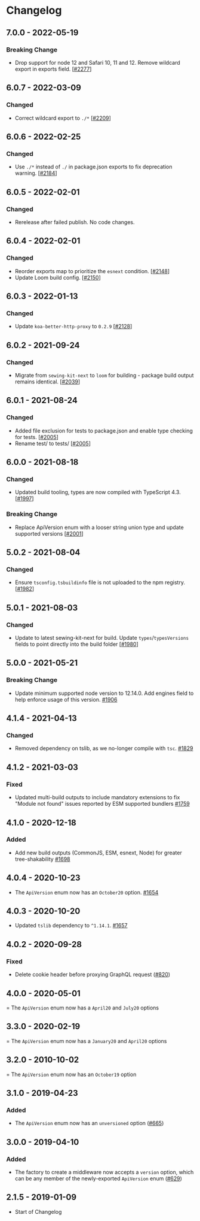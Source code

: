 # Changelog

## 7.0.0 - 2022-05-19

### Breaking Change

- Drop support for node 12 and Safari 10, 11 and 12. Remove wildcard export in exports field. [[#2277](https://github.com/Shopify/quilt/pull/2277)]

## 6.0.7 - 2022-03-09

### Changed

- Correct wildcard export to `./*` [[#2209](https://github.com/Shopify/quilt/pull/2209)]

## 6.0.6 - 2022-02-25

### Changed

- Use `./*` instead of `./` in package.json exports to fix deprecation warning. [[#2184](https://github.com/Shopify/quilt/pull/2184)]

## 6.0.5 - 2022-02-01

### Changed

- Rerelease after failed publish. No code changes.

## 6.0.4 - 2022-02-01

### Changed

- Reorder exports map to prioritize the `esnext` condition. [[#2148](https://github.com/Shopify/quilt/pull/2148)]
- Update Loom build config. [[#2150](https://github.com/Shopify/quilt/pull/2150)]

## 6.0.3 - 2022-01-13

### Changed

- Update `koa-better-http-proxy` to `0.2.9` [[#2128](https://github.com/Shopify/quilt/pull/2128)]

## 6.0.2 - 2021-09-24

### Changed

- Migrate from `sewing-kit-next` to `loom` for building - package build output remains identical. [[#2039](https://github.com/Shopify/quilt/pull/2039)]

## 6.0.1 - 2021-08-24

### Changed

- Added file exclusion for tests to package.json and enable type checking for tests. [[#2005](https://github.com/Shopify/quilt/pull/2005)]
- Rename test/ to tests/ [[#2005](https://github.com/Shopify/quilt/pull/2005)]

## 6.0.0 - 2021-08-18

### Changed

- Updated build tooling, types are now compiled with TypeScript 4.3. [[#1997](https://github.com/Shopify/quilt/pull/1997)]

### Breaking Change

- Replace ApiVersion enum with a looser string union type and update supported versions [[#2001](https://github.com/Shopify/quilt/pull/2001)]

## 5.0.2 - 2021-08-04

### Changed

- Ensure `tsconfig.tsbuildinfo` file is not uploaded to the npm registry. [[#1982](https://github.com/Shopify/quilt/pull/1982)]

## 5.0.1 - 2021-08-03

### Changed

- Update to latest sewing-kit-next for build. Update `types`/`typesVersions` fields to point directly into the build folder [[#1980](https://github.com/Shopify/quilt/pull/1980)]

## 5.0.0 - 2021-05-21

### Breaking Change

- Update minimum supported node version to 12.14.0. Add engines field to help enforce usage of this version. [#1906](https://github.com/Shopify/quilt/pull/1906)

## 4.1.4 - 2021-04-13

### Changed

- Removed dependency on tslib, as we no-longer compile with `tsc`. [#1829](https://github.com/Shopify/quilt/pull/1829)

## 4.1.2 - 2021-03-03

### Fixed

- Updated multi-build outputs to include mandatory extensions to fix "Module not found" issues reported by ESM supported bundlers [#1759](https://github.com/Shopify/quilt/pull/1759)

## 4.1.0 - 2020-12-18

### Added

- Add new build outputs (CommonJS, ESM, esnext, Node) for greater tree-shakability [#1698](https://github.com/Shopify/quilt/pull/1698)

## 4.0.4 - 2020-10-23

- The `ApiVersion` enum now has an `October20` option. [#1654](https://github.com/Shopify/quilt/pull/1654)

## 4.0.3 - 2020-10-20

- Updated `tslib` dependency to `^1.14.1`. [#1657](https://github.com/Shopify/quilt/pull/1657)

## 4.0.2 - 2020-09-28

### Fixed

- Delete cookie header before proxying GraphQL request ([#820](https://github.com/Shopify/quilt/pull/820))

## 4.0.0 - 2020-05-01

= The `ApiVersion` enum now has a `April20` and `July20` options

## 3.3.0 - 2020-02-19

= The `ApiVersion` enum now has a `January20` and `April20` options

## 3.2.0 - 2010-10-02

= The `ApiVersion` enum now has an `October19` option

## 3.1.0 - 2019-04-23

### Added

- The `ApiVersion` enum now has an `unversioned` option ([#665](https://github.com/Shopify/quilt/pull/665))

## 3.0.0 - 2019-04-10

### Added

- The factory to create a middleware now accepts a `version` option, which can be any member of the newly-exported `ApiVersion` enum ([#629](https://github.com/Shopify/quilt/pull/629))

## 2.1.5 - 2019-01-09

- Start of Changelog
